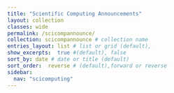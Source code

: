 ```yaml
---
title: "Scientific Computing Announcements"
layout: collection
classes: wide
permalink: /scicompannounce/
collection: scicompannounce # collection name
entries_layout: list # list or grid (default),
show_excerpts:  true #(default), false
sort_by: date # date or title (default)
sort_order:  reverse # (default),forward or reverse
sidebar:
  nav: "scicomputing"
---
```

